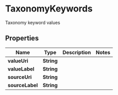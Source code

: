 

# TaxonomyKeywords

Taxonomy keyword values

## Properties

| Name | Type | Description | Notes |
|------------ | ------------- | ------------- | -------------|
|**valueUri** | **String** |  |  |
|**valueLabel** | **String** |  |  |
|**sourceUri** | **String** |  |  |
|**sourceLabel** | **String** |  |  |




